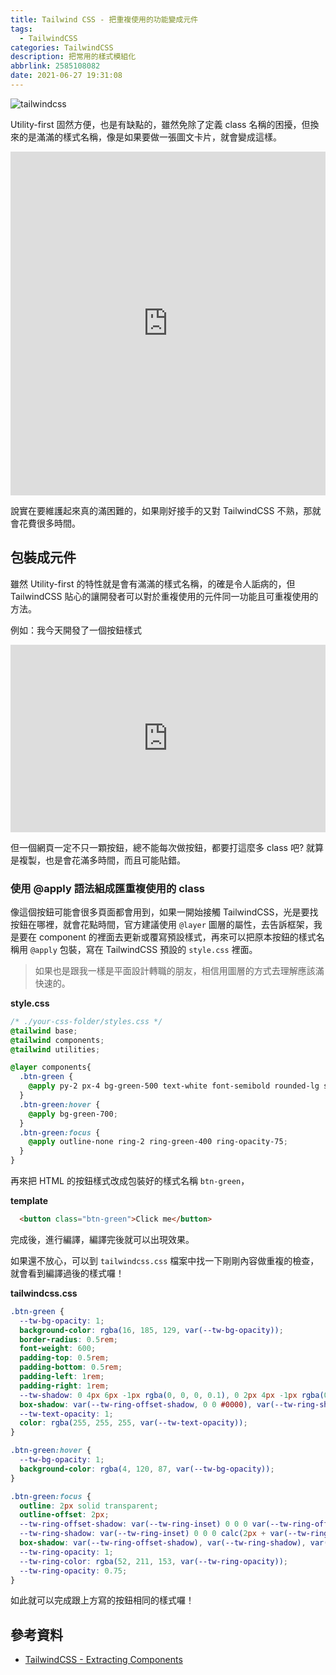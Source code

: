 ```yaml
---
title: Tailwind CSS - 把重複使用的功能變成元件
tags:
  - TailwindCSS
categories: TailwindCSS
description: 把常用的樣式模組化
abbrlink: 2585108082
date: 2021-06-27 19:31:08
---
```

![tailwindcss](https://tools.wingzero.tw/assets/upload/1611643654838_0.jpg)

Utility-first 固然方便，也是有缺點的，雖然免除了定義 class 名稱的困擾，但換來的是滿滿的樣式名稱，像是如果要做一張圖文卡片，就會變成這樣。

<iframe height="550" style="width: 100%;" scrolling="no" title="TailwindCSS card" src="https://codepen.io/hnzxewqw/embed/gOmNGVB?defaultTab=html%2Cresult" frameborder="no" loading="lazy" allowtransparency="true" allowfullscreen="true"></iframe>

說實在要維護起來真的滿困難的，如果剛好接手的又對 TailwindCSS 不熟，那就會花費很多時間。

## 包裝成元件

雖然 Utility-first 的特性就是會有滿滿的樣式名稱，的確是令人詬病的，但 TailwindCSS 貼心的讓開發者可以對於重複使用的元件同一功能且可重複使用的方法。

例如：我今天開發了一個按鈕樣式

<iframe height="300" style="width: 100%;" scrolling="no" title="TailwindCSS button" src="https://codepen.io/hnzxewqw/embed/wvJLPBZ?defaultTab=html%2Cresult" frameborder="no" loading="lazy" allowtransparency="true" allowfullscreen="true"></iframe>

但一個網頁一定不只一顆按鈕，總不能每次做按鈕，都要打這麼多 class 吧? 就算是複製，也是會花滿多時間，而且可能貼錯。

### 使用 @apply 語法組成匯重複使用的 class

像這個按鈕可能會很多頁面都會用到，如果一開始接觸 TailwindCSS，光是要找按鈕在哪裡，就會花點時間，官方建議使用 `@layer` 圖層的屬性，去告訴框架，我是要在 component 的裡面去更新或覆寫預設樣式，再來可以把原本按鈕的樣式名稱用 `@apply` 包裝，寫在 TailwindCSS 預設的 `style.css` 裡面。

> 如果也是跟我一樣是平面設計轉職的朋友，相信用圖層的方式去理解應該滿快速的。

**style.css**

```css
/* ./your-css-folder/styles.css */
@tailwind base;
@tailwind components;
@tailwind utilities;

@layer components{
  .btn-green {
    @apply py-2 px-4 bg-green-500 text-white font-semibold rounded-lg shadow-md;
  }
  .btn-green:hover {
    @apply bg-green-700;
  }
  .btn-green:focus {
    @apply outline-none ring-2 ring-green-400 ring-opacity-75;
  }
}
```

再來把 HTML 的按鈕樣式改成包裝好的樣式名稱 `btn-green`，

**template**

```html
  <button class="btn-green">Click me</button>
```

完成後，進行編譯，編譯完後就可以出現效果。

如果還不放心，可以到 `tailwindcss.css` 檔案中找一下剛剛內容做重複的檢查，就會看到編譯過後的樣式囉！

**tailwindcss.css**

```css
.btn-green {
  --tw-bg-opacity: 1;
  background-color: rgba(16, 185, 129, var(--tw-bg-opacity));
  border-radius: 0.5rem;
  font-weight: 600;
  padding-top: 0.5rem;
  padding-bottom: 0.5rem;
  padding-left: 1rem;
  padding-right: 1rem;
  --tw-shadow: 0 4px 6px -1px rgba(0, 0, 0, 0.1), 0 2px 4px -1px rgba(0, 0, 0, 0.06);
  box-shadow: var(--tw-ring-offset-shadow, 0 0 #0000), var(--tw-ring-shadow, 0 0 #0000), var(--tw-shadow);
  --tw-text-opacity: 1;
  color: rgba(255, 255, 255, var(--tw-text-opacity));
}

.btn-green:hover {
  --tw-bg-opacity: 1;
  background-color: rgba(4, 120, 87, var(--tw-bg-opacity));
}

.btn-green:focus {
  outline: 2px solid transparent;
  outline-offset: 2px;
  --tw-ring-offset-shadow: var(--tw-ring-inset) 0 0 0 var(--tw-ring-offset-width) var(--tw-ring-offset-color);
  --tw-ring-shadow: var(--tw-ring-inset) 0 0 0 calc(2px + var(--tw-ring-offset-width)) var(--tw-ring-color);
  box-shadow: var(--tw-ring-offset-shadow), var(--tw-ring-shadow), var(--tw-shadow, 0 0 #0000);
  --tw-ring-opacity: 1;
  --tw-ring-color: rgba(52, 211, 153, var(--tw-ring-opacity));
  --tw-ring-opacity: 0.75;
}
```

如此就可以完成跟上方寫的按鈕相同的樣式囉！

## 參考資料

* [TailwindCSS - Extracting Components](https://tailwindcss.com/docs/extracting-components)